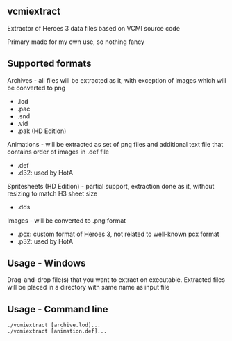 ## vcmiextract

Extractor of Heroes 3 data files based on VCMI source code

Primary made for my own use, so nothing fancy

## Supported formats

Archives - all files will be extracted as it, with exception of images which will be converted to png
- .lod
- .pac
- .snd
- .vid
- .pak (HD Edition)

Animations - will be extracted as set of png files and additional text file that contains order of images in .def file
- .def
- .d32: used by HotA

Spritesheets (HD Edition) - partial support, extraction done as it, without resizing to match H3 sheet size
- .dds

Images - will be converted to .png format
- .pcx: custom format of Heroes 3, not related to well-known pcx format
- .p32: used by HotA

## Usage - Windows

Drag-and-drop file(s) that you want to extract on executable. Extracted files will be placed in a directory with same name as input file

## Usage - Command line

```
./vcmiextract [archive.lod]...
./vcmiextract [animation.def]...
```
